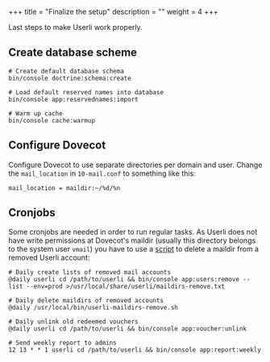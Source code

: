 +++
title = "Finalize the setup"
description = ""
weight = 4
+++

Last steps to make Userli work properly.
<!--more-->

## Create database scheme

    # Create default database schema
    bin/console doctrine:schema:create

    # Load default reserved names into database
    bin/console app:reservednames:import

    # Warm up cache
    bin/console cache:warmup

## Configure Dovecot

Configure Dovecot to use separate directories per domain and user. Change
the `mail_location` in `10-mail.conf` to something like this:

	mail_location = maildir:~/%d/%n

## Cronjobs

Some cronjobs are needed in order to run regular tasks. As Userli does not have write permissions at Dovecot's maildir (usually this directory belongs to the system user `vmail`) you have to use a [script](https://github.com/systemli/ansible-role-userli/blob/master/templates/userli-maildirs-remove.sh.j2) to delete a  maildir from a removed Userli account:

	# Daily create lists of removed mail accounts
	@daily userli cd /path/to/userli && bin/console app:users:remove --list --env=prod >/usr/local/share/userli/maildirs-remove.txt

	# Daily delete maildirs of removed accounts
	@daily /usr/local/bin/userli-maildirs-remove.sh

	# Daily unlink old redeemed vouchers
	@daily userli cd /path/to/userli && bin/console app:voucher:unlink

	# Send weekly report to admins
	12 13 * * 1 userli cd /path/to/userli && bin/console app:report:weekly
